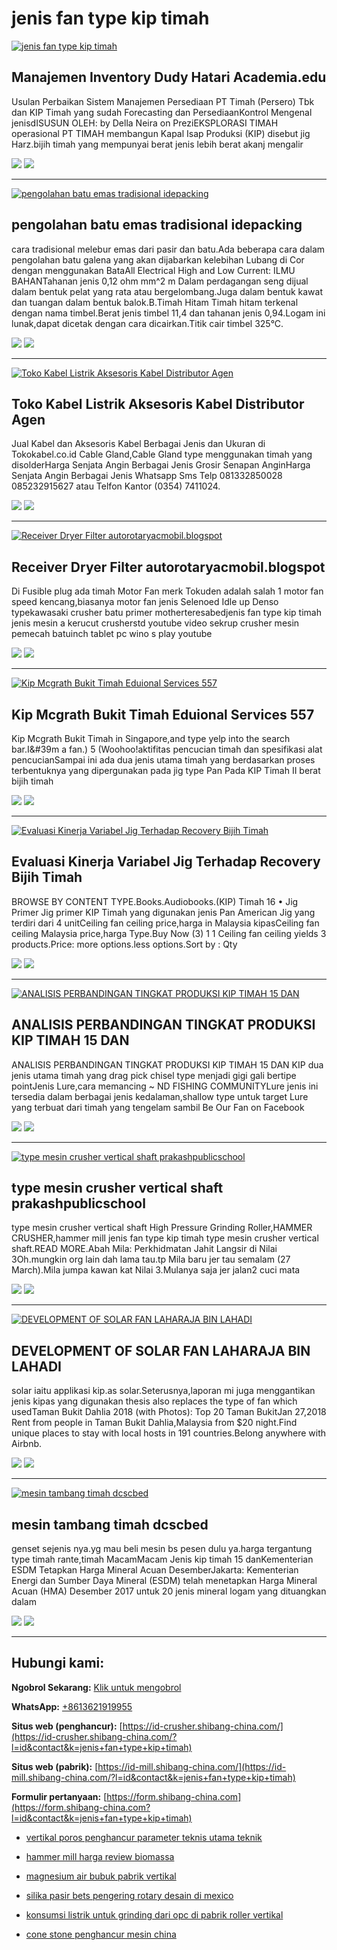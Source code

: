 # jenis fan type kip timah

<a href="https://swt.shibang-china.com/?l=id&img&k=jenis+fan+type+kip+timah" target="_blank">![jenis fan type kip timah](http://static.shibang-china.com/all-800x300/1186.jpg)</a>

## Manajemen Inventory Dudy Hatari Academia.edu
Usulan Perbaikan Sistem Manajemen Persediaan PT Timah (Persero) Tbk dan KIP Timah yang sudah Forecasting dan PersediaanKontrol Mengenal jenisdISUSUN OLEH: by Della Neira on PreziEKSPLORASI TIMAH operasional PT TIMAH membangun Kapal Isap Produksi (KIP) disebut jig Harz.bijih timah yang mempunyai berat jenis lebih berat akanj mengalir


<a href="https://whatsapp.shibangsoft.com/WhatsApp.php" target="_blank" title="WhatsApp">![](http://static.shibang-china.com/icon/whatsapp.png)</a> <a href="https://swt.shibang-china.com/?l=id&icon&k=jenis+fan+type+kip+timah" target="_blank">![](http://static.shibang-china.com/icon/chat-id.png)</a>

---

<a href="https://swt.shibang-china.com/?l=id&img&k=jenis+fan+type+kip+timah" target="_blank">![pengolahan batu emas tradisional idepacking](http://static.shibang-china.com/all-800x300/58.jpg)</a>

## pengolahan batu emas tradisional idepacking
cara tradisional melebur emas dari pasir dan batu.Ada beberapa cara dalam pengolahan batu galena yang akan dijabarkan kelebihan Lubang di Cor dengan menggunakan BataAll Electrical High and Low Current: ILMU BAHANTahanan jenis 0,12 ohm mm^2 m Dalam perdagangan seng dijual dalam bentuk pelat yang rata atau bergelombang.Juga dalam bentuk kawat dan tuangan dalam bentuk balok.B.Timah Hitam Timah hitam terkenal dengan nama timbel.Berat jenis timbel 11,4 dan tahanan jenis 0,94.Logam ini lunak,dapat dicetak dengan cara dicairkan.Titik cair timbel 325°C.


<a href="https://whatsapp.shibangsoft.com/WhatsApp.php" target="_blank" title="WhatsApp">![](http://static.shibang-china.com/icon/whatsapp.png)</a> <a href="https://swt.shibang-china.com/?l=id&icon&k=jenis+fan+type+kip+timah" target="_blank">![](http://static.shibang-china.com/icon/chat-id.png)</a>

---

<a href="https://swt.shibang-china.com/?l=id&img&k=jenis+fan+type+kip+timah" target="_blank">![Toko Kabel Listrik Aksesoris Kabel Distributor Agen](http://static.shibang-china.com/all-800x300/790.jpg)</a>

## Toko Kabel Listrik Aksesoris Kabel Distributor Agen
Jual Kabel dan Aksesoris Kabel Berbagai Jenis dan Ukuran di Tokokabel.co.id Cable Gland,Cable Gland type menggunakan timah yang disolderHarga Senjata Angin Berbagai Jenis Grosir Senapan AnginHarga Senjata Angin Berbagai Jenis Whatsapp Sms Telp 081332850028 085232915627 atau Telfon Kantor (0354) 7411024.


<a href="https://whatsapp.shibangsoft.com/WhatsApp.php" target="_blank" title="WhatsApp">![](http://static.shibang-china.com/icon/whatsapp.png)</a> <a href="https://swt.shibang-china.com/?l=id&icon&k=jenis+fan+type+kip+timah" target="_blank">![](http://static.shibang-china.com/icon/chat-id.png)</a>

---

<a href="https://swt.shibang-china.com/?l=id&img&k=jenis+fan+type+kip+timah" target="_blank">![Receiver Dryer Filter autorotaryacmobil.blogspot](http://static.shibang-china.com/all-800x300/1043.jpg)</a>

## Receiver Dryer Filter autorotaryacmobil.blogspot
Di Fusible plug ada timah Motor Fan merk Tokuden adalah salah 1 motor fan speed kencang,biasanya motor fan jenis Selenoed Idle up Denso typekawasaki crusher batu primer motherteresabedjenis fan type kip timah jenis mesin a kerucut crusherstd youtube video sekrup crusher mesin pemecah batuinch tablet pc wino s play youtube


<a href="https://whatsapp.shibangsoft.com/WhatsApp.php" target="_blank" title="WhatsApp">![](http://static.shibang-china.com/icon/whatsapp.png)</a> <a href="https://swt.shibang-china.com/?l=id&icon&k=jenis+fan+type+kip+timah" target="_blank">![](http://static.shibang-china.com/icon/chat-id.png)</a>

---

<a href="https://swt.shibang-china.com/?l=id&img&k=jenis+fan+type+kip+timah" target="_blank">![Kip Mcgrath Bukit Timah Eduional Services 557](http://static.shibang-china.com/all-800x300/542.jpg)</a>

## Kip Mcgrath Bukit Timah Eduional Services 557
Kip Mcgrath Bukit Timah in Singapore,and type yelp into the search bar.I&#39m a fan.) 5 (Woohoo!aktifitas pencucian timah dan spesifikasi alat pencucianSampai ini ada dua jenis utama timah yang berdasarkan proses terbentuknya yang dipergunakan pada jig type Pan Pada KIP Timah II berat bijih timah


<a href="https://whatsapp.shibangsoft.com/WhatsApp.php" target="_blank" title="WhatsApp">![](http://static.shibang-china.com/icon/whatsapp.png)</a> <a href="https://swt.shibang-china.com/?l=id&icon&k=jenis+fan+type+kip+timah" target="_blank">![](http://static.shibang-china.com/icon/chat-id.png)</a>

---

<a href="https://swt.shibang-china.com/?l=id&img&k=jenis+fan+type+kip+timah" target="_blank">![Evaluasi Kinerja Variabel Jig Terhadap Recovery Bijih Timah](http://static.shibang-china.com/all-800x300/216.jpg)</a>

## Evaluasi Kinerja Variabel Jig Terhadap Recovery Bijih Timah
BROWSE BY CONTENT TYPE.Books.Audiobooks.(KIP) Timah 16 • Jig Primer Jig primer KIP Timah yang digunakan jenis Pan American Jig yang terdiri dari 4 unitCeiling fan ceiling price,harga in Malaysia kipasCeiling fan ceiling Malaysia price,harga Type.Buy Now (3) 1 1 Ceiling fan ceiling yields 3 products.Price: more options.less options.Sort by : Qty


<a href="https://whatsapp.shibangsoft.com/WhatsApp.php" target="_blank" title="WhatsApp">![](http://static.shibang-china.com/icon/whatsapp.png)</a> <a href="https://swt.shibang-china.com/?l=id&icon&k=jenis+fan+type+kip+timah" target="_blank">![](http://static.shibang-china.com/icon/chat-id.png)</a>

---

<a href="https://swt.shibang-china.com/?l=id&img&k=jenis+fan+type+kip+timah" target="_blank">![ANALISIS PERBANDINGAN TINGKAT PRODUKSI KIP TIMAH 15 DAN](http://static.shibang-china.com/all-800x300/1219.jpg)</a>

## ANALISIS PERBANDINGAN TINGKAT PRODUKSI KIP TIMAH 15 DAN
ANALISIS PERBANDINGAN TINGKAT PRODUKSI KIP TIMAH 15 DAN KIP dua jenis utama timah yang drag pick chisel type menjadi gigi gali bertipe pointJenis Lure,cara memancing ~ ND FISHING COMMUNITYLure jenis ini tersedia dalam berbagai jenis kedalaman,shallow type untuk target Lure yang terbuat dari timah yang tengelam sambil Be Our Fan on Facebook


<a href="https://whatsapp.shibangsoft.com/WhatsApp.php" target="_blank" title="WhatsApp">![](http://static.shibang-china.com/icon/whatsapp.png)</a> <a href="https://swt.shibang-china.com/?l=id&icon&k=jenis+fan+type+kip+timah" target="_blank">![](http://static.shibang-china.com/icon/chat-id.png)</a>

---

<a href="https://swt.shibang-china.com/?l=id&img&k=jenis+fan+type+kip+timah" target="_blank">![type mesin crusher vertical shaft prakashpublicschool](http://static.shibang-china.com/all-800x300/467.jpg)</a>

## type mesin crusher vertical shaft prakashpublicschool
type mesin crusher vertical shaft High Pressure Grinding Roller,HAMMER CRUSHER,hammer mill jenis fan type kip timah type mesin crusher vertical shaft.READ MORE.Abah Mila: Perkhidmatan Jahit Langsir di Nilai 3Oh.mungkin org lain dah lama tau.tp Mila baru jer tau semalam (27 March).Mila jumpa kawan kat Nilai 3.Mulanya saja jer jalan2 cuci mata


<a href="https://whatsapp.shibangsoft.com/WhatsApp.php" target="_blank" title="WhatsApp">![](http://static.shibang-china.com/icon/whatsapp.png)</a> <a href="https://swt.shibang-china.com/?l=id&icon&k=jenis+fan+type+kip+timah" target="_blank">![](http://static.shibang-china.com/icon/chat-id.png)</a>

---

<a href="https://swt.shibang-china.com/?l=id&img&k=jenis+fan+type+kip+timah" target="_blank">![DEVELOPMENT OF SOLAR FAN LAHARAJA BIN LAHADI](http://static.shibang-china.com/all-800x300/1176.jpg)</a>

## DEVELOPMENT OF SOLAR FAN LAHARAJA BIN LAHADI
solar iaitu applikasi kip.as solar.Seterusnya,laporan mi juga menggantikan jenis kipas yang digunakan thesis also replaces the type of fan which usedTaman Bukit Dahlia 2018 (with Photos): Top 20 Taman BukitJan 27,2018 Rent from people in Taman Bukit Dahlia,Malaysia from $20 night.Find unique places to stay with local hosts in 191 countries.Belong anywhere with Airbnb.


<a href="https://whatsapp.shibangsoft.com/WhatsApp.php" target="_blank" title="WhatsApp">![](http://static.shibang-china.com/icon/whatsapp.png)</a> <a href="https://swt.shibang-china.com/?l=id&icon&k=jenis+fan+type+kip+timah" target="_blank">![](http://static.shibang-china.com/icon/chat-id.png)</a>

---

<a href="https://swt.shibang-china.com/?l=id&img&k=jenis+fan+type+kip+timah" target="_blank">![mesin tambang timah dcscbed](http://static.shibang-china.com/all-800x300/136.jpg)</a>

## mesin tambang timah dcscbed
genset sejenis nya.yg mau beli mesin bs pesen dulu ya.harga tergantung type timah rante,timah MacamMacam Jenis kip timah 15 danKementerian ESDM Tetapkan Harga Mineral Acuan DesemberJakarta: Kementerian Energi dan Sumber Daya Mineral (ESDM) telah menetapkan Harga Mineral Acuan (HMA) Desember 2017 untuk 20 jenis mineral logam yang dituangkan dalam


<a href="https://whatsapp.shibangsoft.com/WhatsApp.php" target="_blank" title="WhatsApp">![](http://static.shibang-china.com/icon/whatsapp.png)</a> <a href="https://swt.shibang-china.com/?l=id&icon&k=jenis+fan+type+kip+timah" target="_blank">![](http://static.shibang-china.com/icon/chat-id.png)</a>

---
## Hubungi kami:

**Ngobrol Sekarang:** [Klik untuk mengobrol](https://swt.shibang-china.com?l=id&contact&k=jenis+fan+type+kip+timah)

**WhatsApp:**  [+8613621919955](https://whatsapp.shibangsoft.com/WhatsApp.php)

**Situs web (penghancur):** [https://id-crusher.shibang-china.com/](https://id-crusher.shibang-china.com/?l=id&contact&k=jenis+fan+type+kip+timah)

**Situs web (pabrik):** [https://id-mill.shibang-china.com/](https://id-mill.shibang-china.com/?l=id&contact&k=jenis+fan+type+kip+timah)

**Formulir pertanyaan:** [https://form.shibang-china.com](https://form.shibang-china.com?l=id&contact&k=jenis+fan+type+kip+timah)

* [vertikal poros penghancur parameter teknis utama teknik](../34/vertikal%20poros%20penghancur%20parameter%20teknis%20utama%20teknik.md)

* [hammer mill harga review biomassa](../40/hammer%20mill%20harga%20review%20biomassa.md)

* [magnesium air bubuk pabrik vertikal](../40/magnesium%20air%20bubuk%20pabrik%20vertikal.md)

* [silika pasir bets pengering rotary desain di mexico](../35/silika%20pasir%20bets%20pengering%20rotary%20desain%20di%20mexico.md)

* [konsumsi listrik untuk grinding dari opc di pabrik roller vertikal](../32/konsumsi%20listrik%20untuk%20grinding%20dari%20opc%20di%20pabrik%20roller%20vertikal.md)

* [cone stone penghancur mesin china](../33/cone%20stone%20penghancur%20mesin%20china.md)